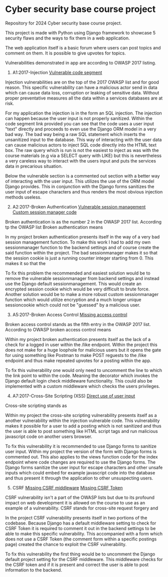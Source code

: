# Cyber security base course project 

Repository for 2024 Cyber security base course project.

This project is made with Python using Django framework to showcase 5 security flaws and the ways to fix them in a web application. 

The web application itself is a basic forum where users can post topics and comment on them. It is possible to give upvotes for topics. 

Vulnerabilities demonstrated in app are according to OWASP 2017 listing.

1. A1:2017-Injection
[Vulnerable code segment](https://github.com/JuhoSiitonen/CBS-project/blob/8681984f882e1c74e884756496c19ffa59ca5a23/CBSproject/pages/views.py#L23)

Injection vulnerabilities are on the top of the 2017 OWASP list and for good reason. This specific vulnerability can have a malicious actor send in data which can cause data loss, corruption or leaking of sensitive data. Without proper preventative measures all the data within a services databases are at risk. 

For my application the injection is in the form an SQL injection. The injection can happen because the user input is not properly sanitized. Within the code segment link provided you can see that the code uses a user input "text" directly and proceeds to even use the Django ORM model in a very bad way. The bad way being a raw SQL statement which inserts the unsanitized input to the database. This way of interacting with the user data can cause malicious actors to inject SQL code directly into the HTML text box. 
The raw query which is run is not the easiest to inject as was with the course materials (e.g via a SELECT query with LIKE) but this is nevertheless a very careless way to interact with the users input and puts the services data in precarious situation.

Below the vulnerable section is a commented out section with a better way of interacting with the user input. This utilizes the use of the ORM model Django provides. This in conjunction with the Django forms sanitizes the user input of escape characters and thus renders the most obvious injection methods useless. 


2. A2:2017-Broken Authentication
[Vulnerable session management](https://github.com/JuhoSiitonen/CBS-project/blob/8681984f882e1c74e884756496c19ffa59ca5a23/CBSproject/CBSproject/settings.py#L15)
[Custom session manager code](https://github.com/JuhoSiitonen/CBS-project/blob/8681984f882e1c74e884756496c19ffa59ca5a23/CBSproject/CBSproject/sessionmanager.py#L1)

Broken authentication is as the number 2 in the OWASP 2017 list. According tp the OWASP list Broken authentication means 

In my project broken authentication presents itself in the way of a very bad session management function. To make this work I had to add my own sessionmanager function to the backend settings and of course create the said function within the project. The bad sessionmanager makes it so that the session cookie is just a running counter integer starting from 0. This makes it so that the 

To fix this problem the recommended and easiest solution would be to remove the vulnerable sessionmanager from backend settings and instead use the Django default sessionmanagement. This would create an encrypted session cookie which would be very difficult to brute force. Another solution would be to make a more robust custom sessionmanager function which would utilize encryption and a much longer unique sessioncookie which could not be "guessed" by a malicious user. 


3. A5:2017-Broken Access Control
[Missing access control](https://github.com/JuhoSiitonen/CBS-project/blob/8681984f882e1c74e884756496c19ffa59ca5a23/CBSproject/pages/views.py#L73)

Broken access control stands as the fifth entry in the OWASP 2017 list. According to OWASP broken access control means

Within my project broken authentication presents itself as the lack of a check for a logged in user within the /like endpoint. Within the project this does not make for a huge loophole for malicious users but it opens the gate for using something like Postman to make POST reguests to the /like endpoint and thus make repeated upvotes for a posting within the app. 

To fix this vulnerability one would only need to uncomment the line to which the link point to within the code. Meaning the decorator which invokes the Django default login check middleware functionality. This could also be implemented with a custom middleware which checks the users privileges. 

4. A7:2017-Cross-Site Scripting (XSS)
[Direct use of user input](https://github.com/JuhoSiitonen/CBS-project/blob/8681984f882e1c74e884756496c19ffa59ca5a23/CBSproject/pages/views.py#L23)

Cross-site scripting stands as 

Within my project the cross-site scripting vulnerability presents itself as a another vulnerability within the injection vulnerable code. This vulnerability makes it possible for a user to add a posting which is not sanitized and thus the user is able to post something like HTML script tags and run malicious javascript code on another users browser.

To fix this vulnerability it is recommended to use Django forms to sanitize user input. Within my project the version of the form with Django forms is commented out. This also applies to the views function code for the index endpoint where code changes are required to use the Django forms. The Django forms sanitize the user input for escape characters and other unsafe inputs which could embed for example javascript code into the database and thus present it through the application to other unsuspecting users.

5. CSRF
[Missing CSRF middleware](https://github.com/JuhoSiitonen/CBS-project/blob/8681984f882e1c74e884756496c19ffa59ca5a23/CBSproject/CBSproject/settings.py#L52)
[Missing CSRF Token](https://github.com/JuhoSiitonen/CBS-project/blob/8681984f882e1c74e884756496c19ffa59ca5a23/CBSproject/pages/templates/pages/posting.html#L19)

CSRF vulnerability isn't a part of the OWASP lists but due to its profound impact on web development it is allowed on the course to use as an example of a vulnerability. CSRF stands for cross-site request forgery and 

In the project CSRF vulnerability presents itself in two portions of the codebase. Because Django has a default middleware setting to check for CSRF Token it is required to comment it out in the backend settings to be able to make this specific vulnerability. This accompanied with a form which does not use a CSRF Token (the comment form within a specific postings page) created the chance to exploit the CSRF vulnerability. 

To fix this vulnerability the first thing would be to uncomment the Django default project setting for the CSRF middleware. This middleware checks for the CSRF token and if it is present and correct the user is able to post information to the backend. 